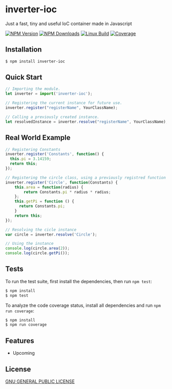 # inverter-ioc

Just a fast, tiny and useful IoC container made in Javascript

  [![NPM Version][npm-image]][npm-url]
  [![NPM Downloads][downloads-image]][downloads-url]
  [![Linux Build][travis-image]][travis-url]
  [![Coverage][coverage-image]][coverage-url]

## Installation

```bash
$ npm install inverter-ioc
```

## Quick Start

```js
// Importing the module.
let inverter = import('inverter-ioc');

// Registering the current instance for future use.
inverter.register("registerName", YourClassName);

// Calling a previously created instance.
let resolvedInstance = inverter.resolve("registerName", YourClassName);
```

## Real World Example
```js
// Registering Constants
inverter.register('Constants', function() {
  this.pi = 3.14159;
  return this;
});

// Registering the circle class, using a previously registred function
inverter.register('Circle', function(Constants) {
    this.area = function(radius) {
        return Constants.pi * radius * radius;
    };
    this.getPi = function () {
      return Constants.pi;
    }
    return this;
});

// Resolving the cicle instance
var circle = inverter.resolve('Circle');

// Using the instance
console.log(circle.area(2));
console.log(circle.getPi());
```
## Tests

  To run the test suite, first install the dependencies, then run `npm test`:

```bash
$ npm install
$ npm test
```
  To analyze the code coverage status, install all dependencies and run `npm run coverage`:

```bash
$ npm install
$ npm run coverage
```
## Features

  * Upcoming

## License

  [GNU GENERAL PUBLIC LICENSE](LICENSE)

[npm-image]: https://img.shields.io/npm/v/inverter-ioc.svg
[npm-url]: https://npmjs.org/package/inverter-ioc
[downloads-image]: https://img.shields.io/npm/dm/inverter-ioc.svg
[downloads-url]: https://npmjs.org/package/inverter-ioc
[coverage-url]: https://coveralls.io/github/felipeuntill/inverter-ioc?branch=master
[travis-image]: https://travis-ci.org/felipeuntill/inverter-ioc.svg
[coverage-image]: https://coveralls.io/repos/github/felipeuntill/inverter-ioc/badge.svg?branch=master
[travis-url]: https://travis-ci.org/felipeuntill/inverter-ioc
